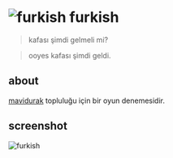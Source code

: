 # ![furkish](http://imgim.com/3069incil2983932.png) furkish

> kafası şimdi gelmeli mi?

> ooyes kafası şimdi geldi.

## about

[mavidurak](http://mavidurak.github.io/) topluluğu için bir oyun denemesidir.

## screenshot

![furkish](http://www.imgim.com/6182incix4941418.png)
